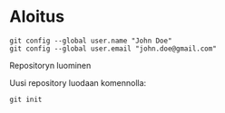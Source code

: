 # Aloitus

```
git config --global user.name "John Doe"
git config --global user.email "john.doe@gmail.com"
```

Repositoryn luominen

Uusi repository luodaan komennolla:
```
git init
```